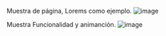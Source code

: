 Muestra de página, Lorems como ejemplo.
![image](https://github.com/4V1d03/FAQs/assets/116779713/bb0d245a-1a23-4111-8c2b-ef45ab1e6ffe)

Muestra Funcionalidad y animanción.
 ![image](https://github.com/4V1d03/FAQs/assets/116779713/fd641e78-42cb-40ef-a905-f3739e751e38)
